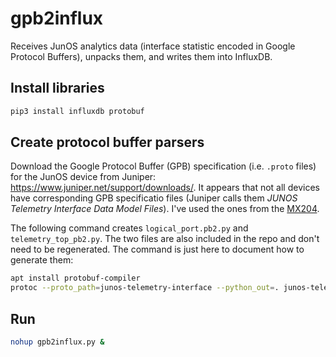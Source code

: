 # gpb2influx

Receives JunOS analytics data (interface statistic encoded in Google Protocol Buffers), unpacks them, and writes them into InfluxDB.

## Install libraries

```bash
pip3 install influxdb protobuf
```

## Create protocol buffer parsers

Download the Google Protocol Buffer (GPB) specification (i.e. `.proto` files) for the JunOS device from Juniper: https://www.juniper.net/support/downloads/. It appears that not all devices have corresponding GPB specificatio files (Juniper calls them *JUNOS Telemetry Interface Data Model Files*). I've used the ones from the [MX204](https://www.juniper.net/support/downloads/?p=mx204).

The following command creates `logical_port.pb2.py` and `telemetry_top_pb2.py`. The two files are also included in the repo and don't need to be regenerated. The command is just here to document how to generate them:

```bash
apt install protobuf-compiler
protoc --proto_path=junos-telemetry-interface --python_out=. junos-telemetry-interface/telemetry_top.proto junos-telemetry-interface/logical_port.proto -I /usr/include
```

## Run

```bash
nohup gpb2influx.py &
```